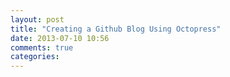 ```yaml
---
layout: post
title: "Creating a Github Blog Using Octopress"
date: 2013-07-10 10:56
comments: true
categories: 
---
```

